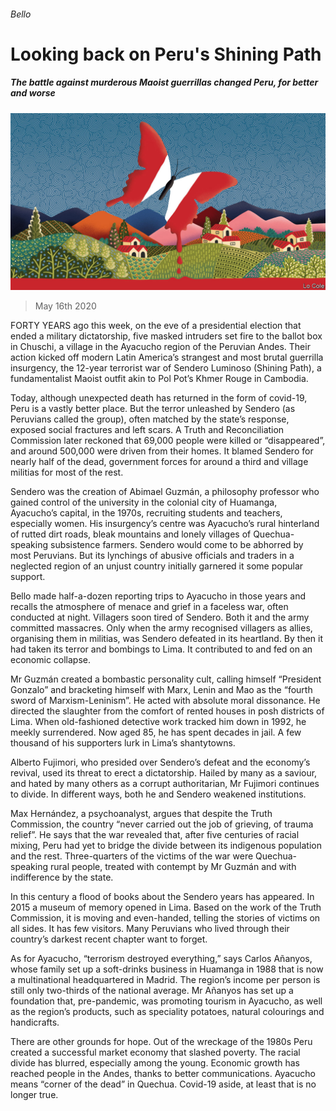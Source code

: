 ###### Bello

# Looking back on Peru's Shining Path 

##### The battle against murderous Maoist guerrillas changed Peru, for better and worse 

![image](images/20200516_AMD001_0.jpg) 

> May 16th 2020 

FORTY YEARS ago this week, on the eve of a presidential election that ended a military dictatorship, five masked intruders set fire to the ballot box in Chuschi, a village in the Ayacucho region of the Peruvian Andes. Their action kicked off modern Latin America’s strangest and most brutal guerrilla insurgency, the 12-year terrorist war of Sendero Luminoso (Shining Path), a fundamentalist Maoist outfit akin to Pol Pot’s Khmer Rouge in Cambodia.

Today, although unexpected death has returned in the form of covid-19, Peru is a vastly better place. But the terror unleashed by Sendero (as Peruvians called the group), often matched by the state’s response, exposed social fractures and left scars. A Truth and Reconciliation Commission later reckoned that 69,000 people were killed or “disappeared”, and around 500,000 were driven from their homes. It blamed Sendero for nearly half of the dead, government forces for around a third and village militias for most of the rest.


Sendero was the creation of Abimael Guzmán, a philosophy professor who gained control of the university in the colonial city of Huamanga, Ayacucho’s capital, in the 1970s, recruiting students and teachers, especially women. His insurgency’s centre was Ayacucho’s rural hinterland of rutted dirt roads, bleak mountains and lonely villages of Quechua-speaking subsistence farmers. Sendero would come to be abhorred by most Peruvians. But its lynchings of abusive officials and traders in a neglected region of an unjust country initially garnered it some popular support.

Bello made half-a-dozen reporting trips to Ayacucho in those years and recalls the atmosphere of menace and grief in a faceless war, often conducted at night. Villagers soon tired of Sendero. Both it and the army committed massacres. Only when the army recognised villagers as allies, organising them in militias, was Sendero defeated in its heartland. By then it had taken its terror and bombings to Lima. It contributed to and fed on an economic collapse.

Mr Guzmán created a bombastic personality cult, calling himself “President Gonzalo” and bracketing himself with Marx, Lenin and Mao as the “fourth sword of Marxism-Leninism”. He acted with absolute moral dissonance. He directed the slaughter from the comfort of rented houses in posh districts of Lima. When old-fashioned detective work tracked him down in 1992, he meekly surrendered. Now aged 85, he has spent decades in jail. A few thousand of his supporters lurk in Lima’s shantytowns.

Alberto Fujimori, who presided over Sendero’s defeat and the economy’s revival, used its threat to erect a dictatorship. Hailed by many as a saviour, and hated by many others as a corrupt authoritarian, Mr Fujimori continues to divide. In different ways, both he and Sendero weakened institutions.

Max Hernández, a psychoanalyst, argues that despite the Truth Commission, the country “never carried out the job of grieving, of trauma relief”. He says that the war revealed that, after five centuries of racial mixing, Peru had yet to bridge the divide between its indigenous population and the rest. Three-quarters of the victims of the war were Quechua-speaking rural people, treated with contempt by Mr Guzmán and with indifference by the state.

In this century a flood of books about the Sendero years has appeared. In 2015 a museum of memory opened in Lima. Based on the work of the Truth Commission, it is moving and even-handed, telling the stories of victims on all sides. It has few visitors. Many Peruvians who lived through their country’s darkest recent chapter want to forget.

As for Ayacucho, “terrorism destroyed everything,” says Carlos Añanyos, whose family set up a soft-drinks business in Huamanga in 1988 that is now a multinational headquartered in Madrid. The region’s income per person is still only two-thirds of the national average. Mr Añanyos has set up a foundation that, pre-pandemic, was promoting tourism in Ayacucho, as well as the region’s products, such as speciality potatoes, natural colourings and handicrafts.

There are other grounds for hope. Out of the wreckage of the 1980s Peru created a successful market economy that slashed poverty. The racial divide has blurred, especially among the young. Economic growth has reached people in the Andes, thanks to better communications. Ayacucho means “corner of the dead” in Quechua. Covid-19 aside, at least that is no longer true.

